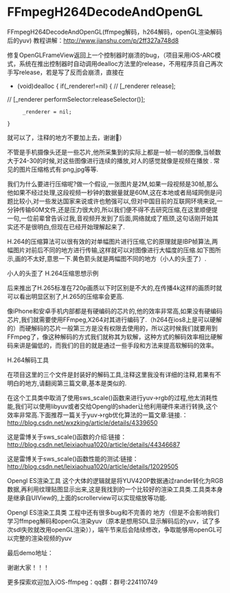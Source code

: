 # FFmpegH264DecodeAndOpenGL
FFmpegH264DecodeAndOpenGL(ffmpeg解码，h264解码，openGL渲染解码后的yuv)
教程讲解：http://www.jianshu.com/p/2ff327a748d8

修复OpenGLFrameView返回上一个控制器时崩溃的bug，（项目采用iOS-ARC模式，系统在推出控制器时自动调用dealloc方法里的release，不用程序员自己再次手写release，若是写了反而会崩溃，直接在
- (void)dealloc
{
 if(_renderer!=nil)
    {
//        [_renderer release];
        
//        [_renderer performSelector:releaseSelector()];

         _renderer = nil;
        
    }

就可以了，注释的地方不要加上去，谢谢🙏）


不管是手机摄像头还是一些芯片,他所采集到的实际上都是一帧一帧的图像,当帧数大于24-30的时候,对这些图像进行连续的播放,对人的感觉就像是视频在播放 . 常见的图片压缩格式有:png,jpg等等.

我们为什么要进行压缩呢?做一个假设,一张图片是2M,如果一段视频是30帧,那么他如果不经过处理,这段视频一秒钟的数据量就是60M,这在本地或者局域网倒是问题比较小,对一些发达国家来说或许也勉强可以,但对中国目前的互联网环境来说,一分钟传输60M文件,还是压力很大的,所以我们便不得不去研究压缩,在这里顺便提一句,一位前辈曾告诉过我,音视频开发到了后面,网络就成了瓶颈,这句话刚开始其实还不是很明白,但现在已经开始理解起来了.

H.264的压缩算法可以很有效的对单幅图片进行压缩,它的原理就是IBP帧算法,两幅图片对前后不同的地方进行传输,这样就可以对图像进行大幅度的压缩.如下图所示,画的不太好,意思一下.黄色箭头就是两幅图不同的地方（小人的头歪了）.


小人的头歪了
H.264压缩思想示例

后来推出了H.265标准在720p画质以下时区别是不大的,在传播4k这样的画质时就可以看出明显区别了,H.265的压缩率会更高.

像iPhone和安卓手机内部都是有硬编码的芯片的,他的效率非常高,如果没有硬编码芯片,我们就需要使用FFmpeg,X264对其进行编码了.（h264在ios8上是可以硬解的）而硬解码的芯片一般第三方是没有权限去使用的，所以这时候我们就要用到FFmpeg了，像这种解码的方式我们就称其为软解，这种方式的解码效率相比硬解码来讲是偏低的，而我们的目的就是通过一些手段和方法来提高软解码的效率。

H.264解码工具

在项目这里的三个文件是封装好的解码工具,注释这里我没有详细的注释,若果有不明白的地方,请翻阅第三篇文章,基本是类似的.

在这个工具类中取消了使用sws_scale()函数来进行yuv->rgb的过程,他太消耗性能,我们可以使用libyuv或者交给Opengl的shader让他利用硬件来进行转换,这个效率非常高.下面推荐一篇关于yuv->rgb优化算法的一篇文章:链接.：http://blog.csdn.net/wxzking/article/details/4339650

这是雷博关于sws_scale()函数的介绍:链接：http://blog.csdn.net/leixiaohua1020/article/details/44346687

这是雷博关于sws_scale()函数性能的测试:链接：http://blog.csdn.net/leixiaohua1020/article/details/12029505


Opengl ES渲染工具
这个大体的逻辑就是将YUV420P数据通过rander转化为RGB数据,再利用纹理贴图显示出来,这是我找到的一个比较好的渲染工具类.工具类本身是继承自UIView的,上面的scrollerview可以实现缩放等功能.


Opengl ES渲染工具类
工程中还有很多bug和不完善的 地方（但是不会影响我们学习ffmpeg解码和openGL渲染yuv（原本是想用SDL显示解码后的yuv，试了多次sdl失败就改用openGL渲染）），端午节来后会陆续修改，争取能够用openGL可以完整的渲染视频的yuv

最后demo地址：

谢谢大家！！！

更多探索欢迎加入iOS-ffmpeg：qq群：群号:224110749

